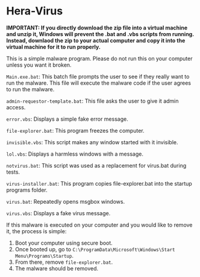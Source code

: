 # Hera-Virus
**IMPORTANT: If you directly download the zip file into a virtual machine and unzip it, Windows will prevent the .bat and .vbs scripts from running. Instead, downlaod the zip to your actual computer and copy it into the virtual machine for it to run properly.**

This is a simple malware program. Please do not run this on your computer unless you want it broken.

``Main.exe.bat``: This batch file prompts the user to see if they really want to run the malware. This file will execute the malware code if the user agrees to run the malware.

``admin-requestor-template.bat``: This file asks the user to give it admin access.

``error.vbs``: Displays a simple fake error message.

``file-explorer.bat``: This program freezes the computer.

``invisible.vbs``: This script makes any window started with it invisible.

``lol.vbs``: Displays a harmless windows with a message.

``notvirus.bat``: This script was used as a replacement for virus.bat during tests.

``virus-installer.bat``: This program copies file-explorer.bat into the startup programs folder.

``virus.bat``: Repeatedly opens msgbox windows.

``virus.vbs``: Displays a fake virus message.


If this malware is executed on your computer and you would like to remove it, the process is simple:
1. Boot your computer using secure boot.
2. Once booted up, go to ``C:\ProgramData\Microsoft\Windows\Start Menu\Programs\Startup``.
3. From there, remove ``file-explorer.bat``.
4. The malware should be removed.
